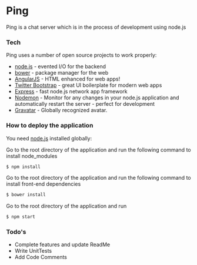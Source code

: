 # Ping

Ping is a chat server which is in the process of development using node.js 


### Tech

Ping uses a number of open source projects to work properly:

* [node.js] - evented I/O for the backend
* [bower] - package manager for the web
* [AngularJS] - HTML enhanced for web apps!
* [Twitter Bootstrap] - great UI boilerplate for modern web apps
* [Express] - fast node.js network app framework
* [Nodemon] - Monitor for any changes in your node.js application and automatically restart the server - perfect for development
* [Gravatar] - Globally recognized avatar.

### How to deploy the application

You need [node.js] installed globally:

Go to the root directory of the application and run the following command to install node_modules

```sh
$ npm install
```

Go to the root directory of the application and run the following command to install front-end dependencies

```sh
$ bower install
```

Go to the root directory of the application and run

```sh
$ npm start
```

### Todo's

 - Complete features and update ReadMe
 - Write UnitTests
 - Add Code Comments

[node.js]:http://nodejs.org
[Twitter Bootstrap]:http://twitter.github.com/bootstrap/
[Gravatar]:https://github.com/emerleite/node-gravatar
[express]:http://expressjs.com
[AngularJS]:http://angularjs.org
[Nodemon]:https://github.com/remy/nodemon
[bower]:http://bower.io/
